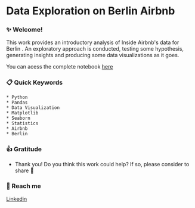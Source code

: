 # Data Exploration on Berlin Airbnb

### ✨ Welcome!

This work provides an introductory analysis of Inside Airbnb's data for Berlin . An exploratory approach is conducted, testing some hypothesis, generating insights and producing some data visualizations as it goes. 

You can acess the complete notebook [here](https://cutt.ly/m8nJg1P)

### 📋 Quick Keywords
    * Python
    * Pandas
    * Data Visualization
    * Matplotlib
    * Seaborn
    * Statistics
    * Airbnb
    * Berlin

### 👍 Gratitude
* Thank you! Do you think this work could help? If so, please consider to share 📢

### 📮 Reach me
[Linkedin](https://www.linkedin.com/in/luizgustavomiotto/)

